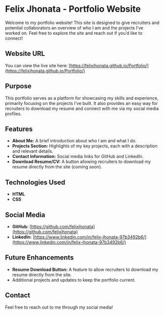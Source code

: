 # Felix Jhonata - Portfolio Website

Welcome to my portfolio website! This site is designed to give recruiters and potential collaborators an overview of who I am and the projects I’ve worked on. Feel free to explore the site and reach out if you’d like to connect!

## Website URL
You can view the live site here: [https://felixjhonata.github.io/Portfolio/](https://felixjhonata.github.io/Portfolio/)

## Purpose
This portfolio serves as a platform for showcasing my skills and experience, primarily focusing on the projects I’ve built. It also provides an easy way for recruiters to download my resume and connect with me via my social media profiles.

## Features
- **About Me:** A brief introduction about who I am and what I do.
- **Projects Section:** Highlights of my key projects, each with a description and relevant details.
- **Contact Information:** Social media links for GitHub and LinkedIn.
- **Download Resume/CV:** A button allowing recruiters to download my resume directly from the site (coming soon).

## Technologies Used
- **HTML**
- **CSS**

## Social Media
- **GitHub:** [https://github.com/felixjhonata](https://github.com/felixjhonata)
- **LinkedIn:** [https://www.linkedin.com/in/felix-jhonata-97b3492b6/](https://www.linkedin.com/in/felix-jhonata-97b3492b6/)

## Future Enhancements
- **Resume Download Button:** A feature to allow recruiters to download my resume directly from the site.
- Additional projects and updates to keep the portfolio current.

## Contact
Feel free to reach out to me through my social media!
